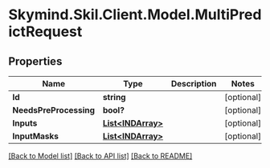 # Skymind.Skil.Client.Model.MultiPredictRequest
## Properties

Name | Type | Description | Notes
------------ | ------------- | ------------- | -------------
**Id** | **string** |  | [optional] 
**NeedsPreProcessing** | **bool?** |  | [optional] 
**Inputs** | [**List&lt;INDArray&gt;**](INDArray.md) |  | [optional] 
**InputMasks** | [**List&lt;INDArray&gt;**](INDArray.md) |  | [optional] 

[[Back to Model list]](../README.md#documentation-for-models) [[Back to API list]](../README.md#documentation-for-api-endpoints) [[Back to README]](../README.md)

